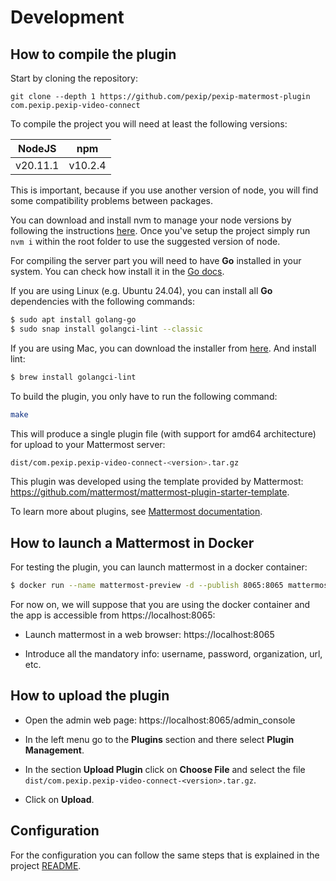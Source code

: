 # Development

## How to compile the plugin

Start by cloning the repository:

```
git clone --depth 1 https://github.com/pexip/pexip-matermost-plugin com.pexip.pexip-video-connect
```

To compile the project you will need at least the following versions:

| NodeJS   | npm     |
| -------- | ------- |
| v20.11.1 | v10.2.4 |

This is important, because if you use another version of node, you will find some compatibility problems between
packages.

You can download and install nvm to manage your node versions by following the instructions
[here](https://github.com/nvm-sh/nvm). Once you've setup the project simply run `nvm i` within the root folder to use
the suggested version of node.

For compiling the server part you will need to have **Go** installed in your system. You can check how install it in the
[Go docs](https://go.dev/doc/install).

If you are using Linux (e.g. Ubuntu 24.04), you can install all **Go** dependencies with the following commands:

```bash
$ sudo apt install golang-go
$ sudo snap install golangci-lint --classic
```

If you are using Mac, you can download the installer from [here](https://go.dev/dl/). And install lint:

```bash
$ brew install golangci-lint
```

To build the plugin, you only have to run the following command:

```bash
make
```

This will produce a single plugin file (with support for amd64 architecture) for upload to your Mattermost server:

```bash
dist/com.pexip.pexip-video-connect-<version>.tar.gz
```

This plugin was developed using the template provided by Mattermost:
https://github.com/mattermost/mattermost-plugin-starter-template.

To learn more about plugins, see [Mattermost documentation](https://developers.mattermost.com/extend/plugins/).

## How to launch a Mattermost in Docker

For testing the plugin, you can launch mattermost in a docker container:

```bash
$ docker run --name mattermost-preview -d --publish 8065:8065 mattermost/mattermost-preview
```

For now on, we will suppose that you are using the docker container and the app is accessible from
https://localhost:8065:

- Launch mattermost in a web browser: https://localhost:8065

- Introduce all the mandatory info: username, password, organization, url, etc.

## How to upload the plugin

- Open the admin web page: https://localhost:8065/admin_console

- In the left menu go to the **Plugins** section and there select **Plugin Management**.

- In the section **Upload Plugin** click on **Choose File** and select the file
  `dist/com.pexip.pexip-video-connect-<version>.tar.gz`.

- Click on **Upload**.

## Configuration

For the configuration you can follow the same steps that is explained in the project [README](../README.md).
